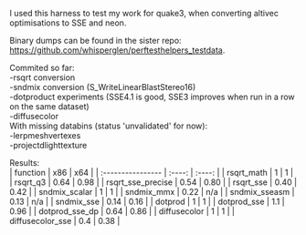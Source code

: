 I used this harness to test my work for quake3, when converting altivec optimisations to SSE and neon.

Binary dumps can be found in the sister repo: https://github.com/whisperglen/perftesthelpers_testdata.

Commited so far:<br>
-rsqrt conversion<br>
-sndmix conversion (S_WriteLinearBlastStereo16)<br>
-dotproduct experiments (SSE4.1 is good, SSE3 improves when run in a row on the same dataset)<br>
-diffusecolor<br>
With missing databins (status 'unvalidated' for now):<br>
-lerpmeshvertexes<br>
-projectdlighttexture<br>

Results:<br>
| function          |  x86   |  x64   |
| :---------------- | :----: | :----: |
| rsqrt_math        |  1     | 1      |
| rsqrt_q3          |  0.64  | 0.98   |
| rsqrt_sse_precise |  0.54  | 0.80   |
| rsqrt_sse         |  0.40  | 0.42   |
| sndmix_scalar     |  1     | 1      |
| sndmix_mmx        |  0.22  | n/a    |
| sndmix_sseasm     |  0.13  | n/a    |
| sndmix_sse        |  0.14  | 0.16   |
| dotprod           |  1     | 1      |
| dotprod_sse       |  1.1   | 0.96   |
| dotprod_sse_dp    |  0.64  | 0.86   |
| diffusecolor      |  1     | 1      |
| diffusecolor_sse  |  0.4   | 0.38   |
